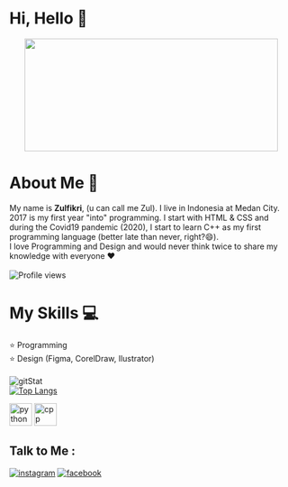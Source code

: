 # Hi, Hello 👋
<p align="center">
  <img src="https://i.pinimg.com/originals/0c/6a/87/0c6a8788d5a21cb84faec253ab0c8804.gif" height="200" width="450"/>
</p>

# About Me :boy:
My name is **Zulfikri**, (u can call me Zul). I live in Indonesia at Medan City. 2017 is my first year "into" programming. I start with HTML & CSS and during the Covid19 pandemic (2020), I start to learn C++ as my first programming language (better late than never, right?😄). \
I love Programming and Design and would never think twice to share my knowledge with everyone ❤️ \
\
![Profile views](https://gpvc.arturio.dev/ctrlbzul5)

# My Skills :computer:
:star: Programming \
:star: Design (Figma, CorelDraw, Ilustrator) \
\
![gitStat](https://github-readme-stats.vercel.app/api?username=slowy07&show_icons=true&theme=tokyonight) \
[![Top Langs](https://github-readme-stats.vercel.app/api/top-langs/?username=ctrlbzul5&layout=compact)](https://github.com/anuraghazra/github-readme-stats)
<p align="left">
  <img src="https://cdn.icon-icons.com/icons2/112/PNG/512/python_18894.png" width="40" height="40"alt="python">
  <img src="https://cdn.icon-icons.com/icons2/2107/PNG/512/file_type_cpp_icon_130670.png" width="40" height="40" alt="cpp">
</p>

## Talk to Me :
[![instagram](https://img.shields.io/badge/Instagram-E4405F?style=for-the-badge&logo=instagram&logoColor=white)](https://www.instagram.com/zulfikriry5)
[![facebook](https://img.shields.io/badge/Facebook-2980B9?style=for-the-badge&logo=facebook&logoColor=white)](https://www.facebook.com/ZulfricRmd5)

